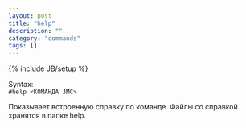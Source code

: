 ```yaml
---
layout: post
title: "help"
description: ""
category: "commands"
tags: []
---
```

{% include JB/setup %}

Syntax:  
`#help <КОМАНДА JMC>`

Показывает встроенную справку по команде. Файлы со справкой хранятся в папке help.